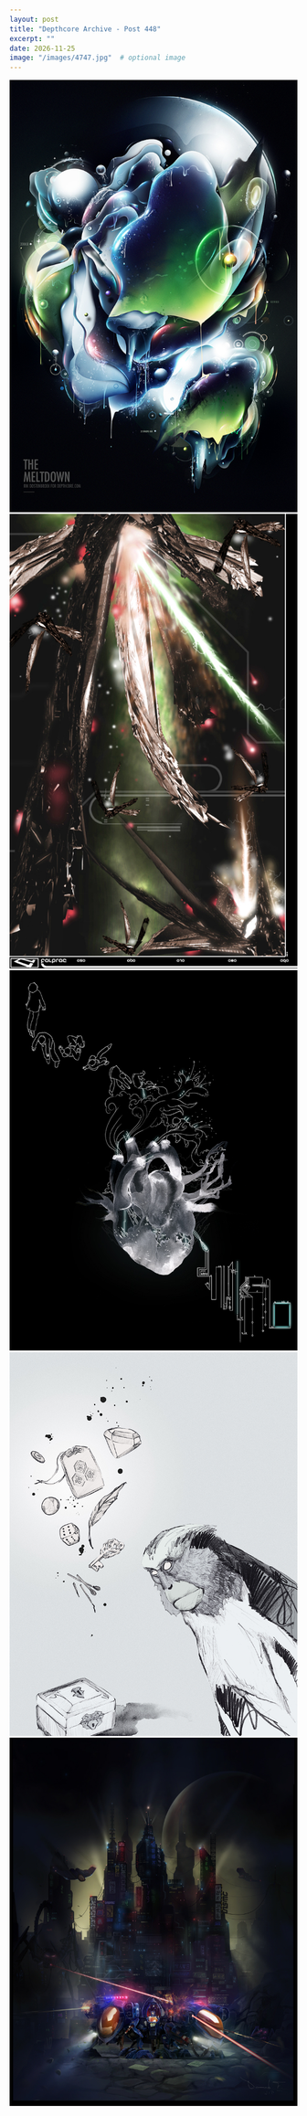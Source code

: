 ```yaml
---
layout: post
title: "Depthcore Archive - Post 448"
excerpt: ""
date: 2026-11-25
image: "/images/4747.jpg"  # optional image
---
```


<img src="/images/4747.jpg">
<img src="/images/475.jpg" alt="475.jpg"/>
<img src="/images/4751.jpg" alt="4751.jpg"/>
<img src="/images/4752.jpg" alt="4752.jpg"/>
<img src="/images/4753.jpg" alt="4753.jpg"/>
